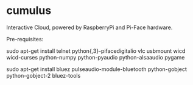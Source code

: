 cumulus
=======

Interactive Cloud, powered by RaspberryPi and Pi-Face hardware.

Pre-requisites:

sudo apt-get install telnet python{,3}-pifacedigitalio vlc usbmount wicd wicd-curses python-numpy python-pyaudio python-alsaaudio pygame

sudo apt-get install bluez pulseaudio-module-bluetooth python-gobject python-gobject-2 bluez-tools
